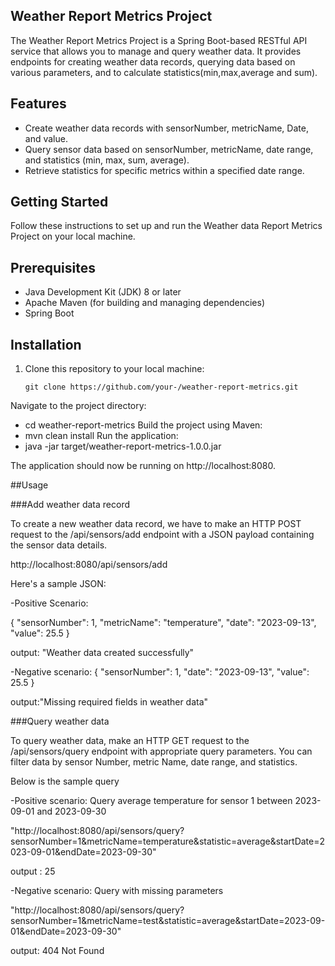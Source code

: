 ## Weather Report Metrics Project

The Weather Report Metrics Project is a Spring Boot-based RESTful API service that allows you to manage and query weather data. It provides endpoints for creating weather data records, querying data based on various parameters, and to calculate statistics(min,max,average and sum).

## Features

- Create weather data records with sensorNumber, metricName, Date, and value.
- Query sensor data based on sensorNumber, metricName, date range, and statistics (min, max, sum, average).
- Retrieve statistics for specific metrics within a specified date range.

## Getting Started

Follow these instructions to set up and run the Weather data Report Metrics Project on your local machine.

## Prerequisites

- Java Development Kit (JDK) 8 or later
- Apache Maven (for building and managing dependencies)
- Spring Boot

## Installation

1. Clone this repository to your local machine:

   ```shell
   git clone https://github.com/your-/weather-report-metrics.git

Navigate to the project directory:
  - cd weather-report-metrics
  Build the project using Maven:
  - mvn clean install
  Run the application:
  - java -jar target/weather-report-metrics-1.0.0.jar

The application should now be running on http://localhost:8080.

##Usage

###Add weather data record

To create a new weather data record, we have to make an HTTP POST request to the /api/sensors/add endpoint with a JSON payload containing the sensor data details. 

http://localhost:8080/api/sensors/add

Here's a sample JSON:

-Positive Scenario:

{
  "sensorNumber": 1,
  "metricName": "temperature",
  "date": "2023-09-13",
  "value": 25.5
}

output: "Weather data created successfully"

 -Negative scenario:
{
  "sensorNumber": 1,
  "date": "2023-09-13",
  "value": 25.5
}

output:"Missing required fields in weather data"

###Query weather data

To query weather data, make an HTTP GET request to the /api/sensors/query endpoint with appropriate query parameters. You can filter data by sensor Number, metric Name, date range, and statistics.

Below is the sample query

 -Positive scenario: 
 Query average temperature for sensor 1 between 2023-09-01 and 2023-09-30

"http://localhost:8080/api/sensors/query?sensorNumber=1&metricName=temperature&statistic=average&startDate=2023-09-01&endDate=2023-09-30"

output : 25

 -Negative scenario:
Query with missing parameters 

"http://localhost:8080/api/sensors/query?sensorNumber=1&metricName=test&statistic=average&startDate=2023-09-01&endDate=2023-09-30"

output: 404 Not Found


